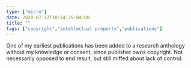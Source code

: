 ```yaml
---
type: ["micro"]
date: 2020-07-17T10:14:35-04:00
title: ""
tags: ["copyright","intellectual property","publications"]
---
```

One of my earliest publications has been added to a research anthology without my knowledge or consent, since publisher owns copyright. Not necessarily opposed to end result, but still miffed about lack of control.
